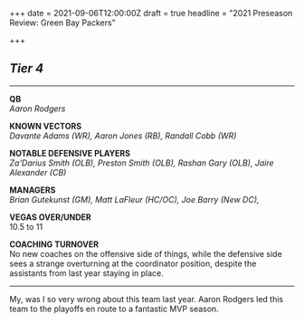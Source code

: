+++
date = 2021-09-06T12:00:00Z
draft = true
headline = "2021 Preseason Review: Green Bay Packers"

+++
## _Tier 4_

***

**QB**  
_Aaron Rodgers_

**KNOWN VECTORS**  
_Davante Adams (WR), Aaron Jones (RB), Randall Cobb (WR)_

**NOTABLE DEFENSIVE PLAYERS**  
_Za'Darius Smith (OLB), Preston Smith (OLB), Rashan Gary (OLB), Jaire Alexander (CB)_

**MANAGERS**  
_Brian Gutekunst (GM), Matt LaFleur (HC/OC), Joe Barry (New DC),_ 

**VEGAS OVER/UNDER**  
10\.5 to 11

**COACHING TURNOVER**  
No new coaches on the offensive side of things, while the defensive side sees a strange overturning at the coordinator position, despite the assistants from last year staying in place.

***

My, was I so very wrong about this team last year. Aaron Rodgers led this team to the playoffs en route to a fantastic MVP season.